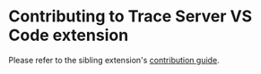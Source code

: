 # Contributing to Trace Server VS Code extension

Please refer to the sibling extension's [contribution guide][contributing].

[contributing]: https://github.com/eclipse-cdt-cloud/vscode-trace-extension/blob/master/CONTRIBUTING.md
